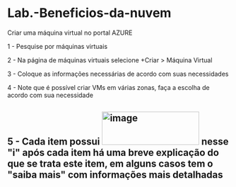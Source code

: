 # Lab.-Beneficios-da-nuvem
Criar uma máquina virtual no portal AZURE

1 - Pesquise por máquinas virtuais

2 - Na página de máquinas virtuais selecione +Criar > Máquina Virtual

3 - Coloque as informações necessárias de acordo com suas necessidades

4 - Note que é possível criar VMs em várias zonas, faça a escolha de acordo com sua necessidade

5 - Cada item possui
<img width="220" height="75" alt="image" src="https://github.com/user-attachments/assets/a82a5b1b-0ada-4ab5-bc15-f6af5c228d4a" />
nesse "i" após cada item há uma breve explicação do que se trata este item, em alguns casos tem o "saiba mais" com informações mais detalhadas
---------------------------------------------------------------------------------------------------------------------------------------------------------------------------------------------

